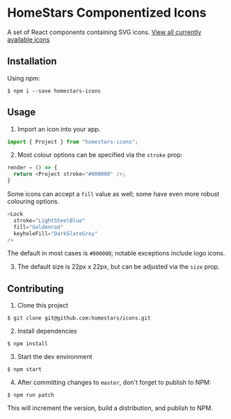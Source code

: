 # HomeStars Componentized Icons

A set of React components containing SVG icons. [View all currently available icons](https://homestars-icons-example.stackblitz.io)

## Installation

Using npm:
```shell
$ npm i --save homestars-icons
```

## Usage

1. Import an icon into your app.

```js
import { Project } from "homestars-icons";
```

2. Most colour options can be specified via the `stroke` prop:

```js
render = () => {
  return <Project stroke="#000000" />;
}
```

Some icons can accept a `fill` value as well; some have even more robust colouring options.

```js
<Lock 
  stroke="LightSteelBlue"
  fill="Goldenrod"
  keyholeFill="DarkSlateGrey"
/>
```

The default in most cases is `#000000`; notable exceptions include logo icons.

3. The default size is 22px x 22px, but can be adjusted via the `size` prop.

## Contributing

1. Clone this project

```shell
$ git clone git@github.com:homestars/icons.git
```

2. Install dependencies

```shell
$ npm install
```

3. Start the dev environment

```shell
$ npm start
```

4. After committing changes to `master`, don't forget to publish to NPM:

```shell
$ npm run patch
```

This will increment the version, build a distribution, and publish to NPM.
